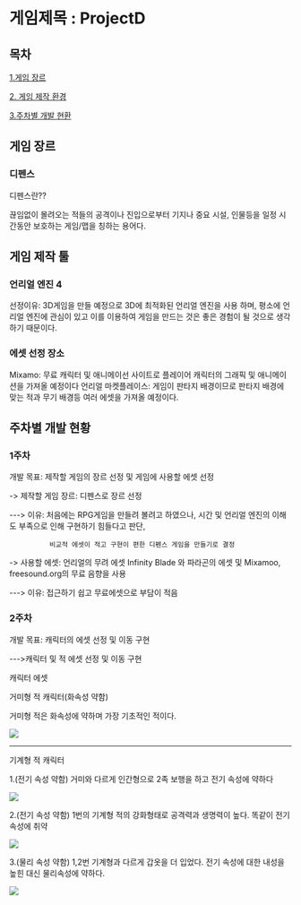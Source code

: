 # 게임제목 : ProjectD
## 목차
[1.게임 장르](#게임-장르)

[2. 게임 제작 환경](#게임-제작-툴)

[3.주차별 개발 현환](#주차별-개발-현황)

## 게임 장르
### 디펜스
디펜스란??

끊임없이 몰려오는 적들의 공격이나 진입으로부터 기지나 중요 시설, 인물등을 일정 시간동안 보호하는 게임/맵을 칭하는 용어다.

## 게임 제작 툴
### 언리얼 엔진 4
선정이유: 3D게임을 만들 예정으로 3D에 최적화된 언리얼 엔진을 사용 하며, 평소에 언리얼 엔진에 관심이 있고 이를 이용하여 게임을 만드는 것은 좋은 경험이 될 것으로 생각 하기 때문이다.

### 에셋 선정 장소
Mixamo: 무료 캐릭터 및 애니메이선 사이트로 플레이어 캐릭터의 그래픽 및 애니메이션을 가져올 예정이다
언리얼 마켓플레이스: 게임이 판타지 배경이므로 판타지 배경에 맞는 적과 무기 배경등 여러 에셋을 가져올 예정이다.

## 주차별 개발 현황
### 1주차
  개발 목표: 제작할 게임의 장르 선정 및 게임에 사용할 에셋 선정
  
   -> 제작할 게임 장르: 디펜스로 장르 선정
   
   ---> 이유: 처음에는 RPG게임을 만들려 볼려고 하였으나, 시간 및 언리얼 엔진의 이해도 부족으로 인해 구현하기 힘들다고 판단, 
      
              비교적 에셋이 적고 구현이 편한 디펜스 게임을 만들기로 결정
                 
  -> 사용할 에셋: 언리얼의 무려 에셋 Infinity Blade 와 파라곤의 에셋 및 Mixamoo, freesound.org의 무료 음향을 사용
  
  ---> 이유: 접근하기 쉽고 무료에셋으로 부담이 적음
      
### 2주차
  개발 목표: 캐릭터의 에셋 선정 및 이동 구현
  
  --->캐릭터 및 적 에셋 선정 및 이동 구현
  
  캐릭터 에셋
  
  
  
  거미형 적 캐릭터(화속성 약함)
  
  거미형 적은 화속성에 약하며 가장 기초적인 적이다.
  
 <img src = "https://github.com/kimeorua/kimeorua.github.io/blob/main/%EC%A0%81%20%EC%BA%90%EB%A6%AD%ED%84%B0.PNG?raw=true">
 
 ---------------------------------------------------------------------------------------------------------------------------------------------------------------------
 
 기계형 적 캐릭터
 
 1.(전기 속성 약함)
 거미와 다르게 인간형으로 2족 보행을 하고 전기 속성에 약하다
 
 <img src = "https://github.com/kimeorua/kimeorua.github.io/blob/main/%EA%B8%B0%EA%B3%84%ED%98%95%20%EC%A0%81%20%EC%BA%90%EB%A6%AD%ED%84%B0.PNG?raw=true">
 
 2.(전기 속성 약함)
 1번의 기계형 적의 강화형태로 공격력과 생명력이 높다. 똑같이 전기 속성에 취약
 
 <img src = "https://github.com/kimeorua/kimeorua.github.io/blob/main/%EA%B8%B0%EA%B3%84%ED%98%95%20%EC%A0%81%20%EC%BA%90%EB%A6%AD2.PNG?raw=true">
 
 3.(물리 속성 약함)
 1,2번 기계형과 다르게 갑옷을 더 입었다. 전기 속성에 대한 내성을 높힌 대신 물리속성에 약하다.
 
 <img src = "https://github.com/kimeorua/kimeorua.github.io/blob/main/%EA%B8%B0%EA%B3%84%ED%98%95%20%EC%A0%81%20%EC%BA%90%EB%A6%AD%ED%84%B03.PNG?raw=true">
 
